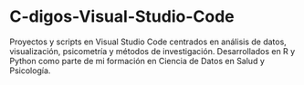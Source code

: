# C-digos-Visual-Studio-Code
Proyectos y scripts en Visual Studio Code centrados en análisis de datos, visualización, psicometría y métodos de investigación. Desarrollados en R y Python como parte de mi formación en Ciencia de Datos en Salud y Psicología.
